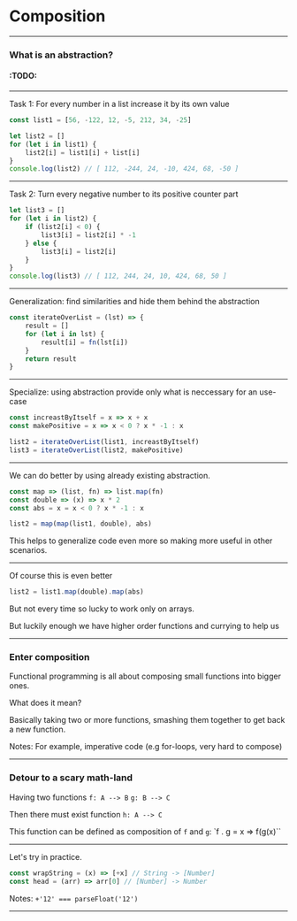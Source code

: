 
# Composition
---
### What is an abstraction?

#### :TODO:
---
Task 1: For every number in a list increase it by its own value
```javascript
const list1 = [56, -122, 12, -5, 212, 34, -25]

let list2 = []
for (let i in list1) {
	list2[i] = list1[i] + list[i]
}
console.log(list2) // [ 112, -244, 24, -10, 424, 68, -50 ]
```
___
Task 2: Turn every negative number to its positive counter part

```javascript
let list3 = []
for (let i in list2) {
	if (list2[i] < 0) {
		list3[i] = list2[i] * -1
	} else {
		list3[i] = list2[i]
	}
}
console.log(list3) // [ 112, 244, 24, 10, 424, 68, 50 ]
```
---
Generalization: find similarities and hide them behind the abstraction

```javascript
const iterateOverList = (lst) => {
	result = []
	for (let i in lst) {
		result[i] = fn(lst[i])
	}
	return result
}
```
___
Specialize: using abstraction provide only what is neccessary for an use-case

```javascript
const increastByItself = x => x + x
const makePositive = x => x < 0 ? x * -1 : x

list2 = iterateOverList(list1, increastByItself)
list3 = iterateOverList(list2, makePositive)
```
---
We can do better by using already existing abstraction.

```javascript
const map => (list, fn) => list.map(fn)
const double => (x) => x * 2
const abs = x = x < 0 ? x * -1 : x

list2 = map(map(list1, double), abs)
```
This helps to generalize code even more so making more useful in other scenarios.

---
Of course this is even better
```javascript
list2 = list1.map(double).map(abs)
```
But not every time so lucky to work only on arrays.

But luckily enough we have higher order functions and currying to help us
___
### Enter composition

Functional programming is all about composing small functions into bigger ones.

What does it mean?

Basically taking two or more functions, smashing them together to get back a new function.

Notes: For example, imperative code (e.g for-loops, very hard to compose)

---
### Detour to a scary math-land

Having two functions
`f: A --> B`
`g: B --> C`

Then there must exist function `h: A --> C`

This function can be defined as composition of `f` and `g`:
`f . g = x => f(g(x)``

---
Let's try in practice.

```javascript
const wrapString = (x) => [+x] // String -> [Number]
const head = (arr) => arr[0] // [Number] -> Number


```

Notes: `+'12' === parseFloat('12')`

---
<!--stackedit_data:
eyJoaXN0b3J5IjpbLTE3NzY4MzA4MDUsLTIwNzMyMjY5NzYsOT
gwMjgwODc0LC0yMjU4NjMzNzUsMjA0ODg5ODIxNSwxODIyNjYw
ODM1LC05NTA0MTI5OTcsLTE2MDI3MTkzOCw4Njk2NDAzMTAsLT
kyMDg5NzAwLC0xMDgyMDI5MDAxLDEwMTE5MzY3MzYsLTUzMTA3
NDgzNywtMTU1MjU3ODMxOSwtMTkyODQ0NTk0OF19
-->
